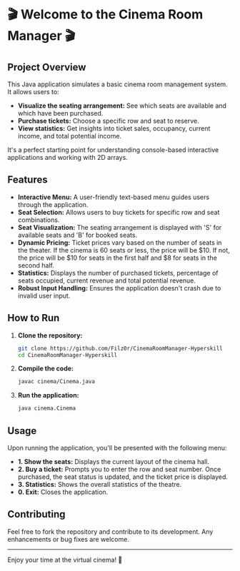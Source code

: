
# 🎬 Welcome to the Cinema Room Manager 🎬

## Project Overview

This Java application simulates a basic cinema room management system. It allows users to:

*   **Visualize the seating arrangement:** See which seats are available and which have been purchased.
*   **Purchase tickets:** Choose a specific row and seat to reserve.
*   **View statistics:** Get insights into ticket sales, occupancy, current income, and total potential income.

It's a perfect starting point for understanding console-based interactive applications and working with 2D arrays.

## Features

*   **Interactive Menu:** A user-friendly text-based menu guides users through the application.
*   **Seat Selection:** Allows users to buy tickets for specific row and seat combinations.
*   **Seat Visualization:** The seating arrangement is displayed with 'S' for available seats and 'B' for booked seats.
*   **Dynamic Pricing:** Ticket prices vary based on the number of seats in the theater. If the cinema is 60 seats or less, the price will be $10. If not, the price will be $10 for seats in the first half and $8 for seats in the second half.
*   **Statistics:** Displays the number of purchased tickets, percentage of seats occupied, current revenue and total potential revenue.
*   **Robust Input Handling:** Ensures the application doesn't crash due to invalid user input.

## How to Run

1.  **Clone the repository:**
    ```bash
    git clone https://github.com/Filz0r/CinemaRoomManager-Hyperskill
    cd CinemaRoomManager-Hyperskill
    ```
2.  **Compile the code:**
    ```bash
    javac cinema/Cinema.java
    ```
3.  **Run the application:**
    ```bash
    java cinema.Cinema
    ```

## Usage

Upon running the application, you'll be presented with the following menu:


*   **1. Show the seats:** Displays the current layout of the cinema hall.
*   **2. Buy a ticket:** Prompts you to enter the row and seat number. Once purchased, the seat status is updated, and the ticket price is displayed.
*   **3. Statistics:** Shows the overall statistics of the theatre.
*   **0. Exit:** Closes the application.

## Contributing

Feel free to fork the repository and contribute to its development. Any enhancements or bug fixes are welcome.

---

Enjoy your time at the virtual cinema! 🍿
